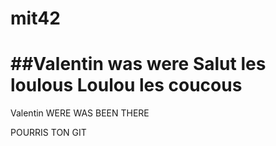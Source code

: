 # mit42

##Valentin was were 
Salut les loulous
Loulou les coucous
=======
Valentin WERE WAS BEEN THERE


POURRIS TON GIT
